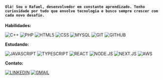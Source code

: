 <h4><code>Olá! Sou o Rafael, desenvolvedor em constante aprendizado. Tenho curiosidade por tudo que envolve tecnologia e busco sempre crescer com cada novo desafio.</code></h4>

**Habilidades:**

![C++](https://img.shields.io/badge/C++-00599C?style=flat&logo=c%2B%2B&logoColor=white)
![PHP](https://img.shields.io/badge/PHP-777BB4?style=flat&logo=php&logoColor=white)
![HTML5](https://img.shields.io/badge/HTML5-E34F26?style=flat&logo=html5&logoColor=white)
![CSS](https://img.shields.io/badge/CSS3-1572B6?style=flat&logo=css3&logoColor=white)
![MYSQL](https://img.shields.io/badge/MYSQL-00000F?style=flat&logo=mysql&logoColor=white)
![GIT](https://img.shields.io/badge/GIT-E34F26?style=flat&logo=git&logoColor=white)
![GITHUB](https://img.shields.io/badge/GITHUB-100000?style=flat&logo=github&logoColor=white)

**Estudando:**

![JAVASCRIPT](https://img.shields.io/badge/JAVASCRIPT-F7DF1E?style=flat&logo=javascript&logoColor=black)
![TYPESCRIPT](https://img.shields.io/badge/TYPESCRIPT-007ACC?style=flat&logo=typescript&logoColor=white)
![REACT](https://img.shields.io/badge/REACT-%2320232a.svg?style=flat&logo=react&logoColor=%2361DAFB)
![NODE.JS](https://img.shields.io/badge/NODE.JS-6DA55F?style=flat&logo=node.js&logoColor=white)
![NEXT.JS](https://img.shields.io/badge/NEXT.JS-black?style=flat&logo=next.js&logoColor=white)
![AWS](https://img.shields.io/badge/AWS-%23FF9900.svg?style=flat&logo=amazon-aws&logoColor=white)

**Contato:**

[![LINKEDIN](https://img.shields.io/badge/LINKEDIN-0077B5?style=flat&logo=linkedin&logoColor=&link=https://www.linkedin.com/in/rafaznj/)](https://www.linkedin.com/in/rafaznj/)
[![GMAIL](https://img.shields.io/badge/rafaelsena.contact@gmail.com-D14836?style=flat&logo=gmail&logoColor=white&link=mailto:rafaelsena.contact@gmail.com)](mailto:rafaelsena.contact@gmail.com)


